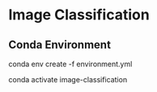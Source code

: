 # Image Classification

## Conda Environment

conda env create -f environment.yml

conda activate image-classification
